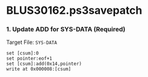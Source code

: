 # BLUS30162.ps3savepatch

### 1. Update ADD for SYS-DATA (Required)

Target File: `SYS-DATA`

```
set [csum]:0
set pointer:eof+1
set [csum]:add(0x14,pointer)
write at 0x000008:[csum]
```

